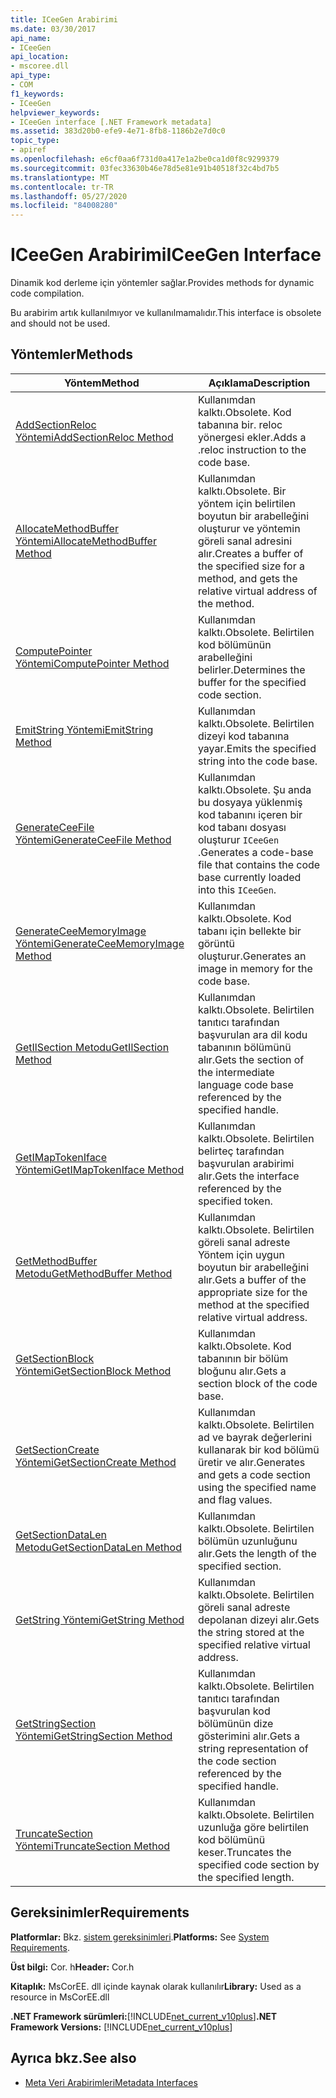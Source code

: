 ```yaml
---
title: ICeeGen Arabirimi
ms.date: 03/30/2017
api_name:
- ICeeGen
api_location:
- mscoree.dll
api_type:
- COM
f1_keywords:
- ICeeGen
helpviewer_keywords:
- ICeeGen interface [.NET Framework metadata]
ms.assetid: 383d20b0-efe9-4e71-8fb8-1186b2e7d0c0
topic_type:
- apiref
ms.openlocfilehash: e6cf0aa6f731d0a417e1a2be0ca1d0f8c9299379
ms.sourcegitcommit: 03fec33630b46e78d5e81e91b40518f32c4bd7b5
ms.translationtype: MT
ms.contentlocale: tr-TR
ms.lasthandoff: 05/27/2020
ms.locfileid: "84008280"
---
```

# <a name="iceegen-interface"></a><span data-ttu-id="ed8e3-102">ICeeGen Arabirimi</span><span class="sxs-lookup"><span data-stu-id="ed8e3-102">ICeeGen Interface</span></span>
<span data-ttu-id="ed8e3-103">Dinamik kod derleme için yöntemler sağlar.</span><span class="sxs-lookup"><span data-stu-id="ed8e3-103">Provides methods for dynamic code compilation.</span></span>  
  
 <span data-ttu-id="ed8e3-104">Bu arabirim artık kullanılmıyor ve kullanılmamalıdır.</span><span class="sxs-lookup"><span data-stu-id="ed8e3-104">This interface is obsolete and should not be used.</span></span>  
  
## <a name="methods"></a><span data-ttu-id="ed8e3-105">Yöntemler</span><span class="sxs-lookup"><span data-stu-id="ed8e3-105">Methods</span></span>  
  
|<span data-ttu-id="ed8e3-106">Yöntem</span><span class="sxs-lookup"><span data-stu-id="ed8e3-106">Method</span></span>|<span data-ttu-id="ed8e3-107">Açıklama</span><span class="sxs-lookup"><span data-stu-id="ed8e3-107">Description</span></span>|  
|------------|-----------------|  
|[<span data-ttu-id="ed8e3-108">AddSectionReloc Yöntemi</span><span class="sxs-lookup"><span data-stu-id="ed8e3-108">AddSectionReloc Method</span></span>](iceegen-addsectionreloc-method.md)|<span data-ttu-id="ed8e3-109">Kullanımdan kalktı.</span><span class="sxs-lookup"><span data-stu-id="ed8e3-109">Obsolete.</span></span> <span data-ttu-id="ed8e3-110">Kod tabanına bir. reloc yönergesi ekler.</span><span class="sxs-lookup"><span data-stu-id="ed8e3-110">Adds a .reloc instruction to the code base.</span></span>|  
|[<span data-ttu-id="ed8e3-111">AllocateMethodBuffer Yöntemi</span><span class="sxs-lookup"><span data-stu-id="ed8e3-111">AllocateMethodBuffer Method</span></span>](iceegen-allocatemethodbuffer-method.md)|<span data-ttu-id="ed8e3-112">Kullanımdan kalktı.</span><span class="sxs-lookup"><span data-stu-id="ed8e3-112">Obsolete.</span></span> <span data-ttu-id="ed8e3-113">Bir yöntem için belirtilen boyutun bir arabelleğini oluşturur ve yöntemin göreli sanal adresini alır.</span><span class="sxs-lookup"><span data-stu-id="ed8e3-113">Creates a buffer of the specified size for a method, and gets the relative virtual address of the method.</span></span>|  
|[<span data-ttu-id="ed8e3-114">ComputePointer Yöntemi</span><span class="sxs-lookup"><span data-stu-id="ed8e3-114">ComputePointer Method</span></span>](iceegen-computepointer-method.md)|<span data-ttu-id="ed8e3-115">Kullanımdan kalktı.</span><span class="sxs-lookup"><span data-stu-id="ed8e3-115">Obsolete.</span></span> <span data-ttu-id="ed8e3-116">Belirtilen kod bölümünün arabelleğini belirler.</span><span class="sxs-lookup"><span data-stu-id="ed8e3-116">Determines the buffer for the specified code section.</span></span>|  
|[<span data-ttu-id="ed8e3-117">EmitString Yöntemi</span><span class="sxs-lookup"><span data-stu-id="ed8e3-117">EmitString Method</span></span>](iceegen-emitstring-method.md)|<span data-ttu-id="ed8e3-118">Kullanımdan kalktı.</span><span class="sxs-lookup"><span data-stu-id="ed8e3-118">Obsolete.</span></span> <span data-ttu-id="ed8e3-119">Belirtilen dizeyi kod tabanına yayar.</span><span class="sxs-lookup"><span data-stu-id="ed8e3-119">Emits the specified string into the code base.</span></span>|  
|[<span data-ttu-id="ed8e3-120">GenerateCeeFile Yöntemi</span><span class="sxs-lookup"><span data-stu-id="ed8e3-120">GenerateCeeFile Method</span></span>](iceegen-generateceefile-method.md)|<span data-ttu-id="ed8e3-121">Kullanımdan kalktı.</span><span class="sxs-lookup"><span data-stu-id="ed8e3-121">Obsolete.</span></span> <span data-ttu-id="ed8e3-122">Şu anda bu dosyaya yüklenmiş kod tabanını içeren bir kod tabanı dosyası oluşturur `ICeeGen` .</span><span class="sxs-lookup"><span data-stu-id="ed8e3-122">Generates a code-base file that contains the code base currently loaded into this `ICeeGen`.</span></span>|  
|[<span data-ttu-id="ed8e3-123">GenerateCeeMemoryImage Yöntemi</span><span class="sxs-lookup"><span data-stu-id="ed8e3-123">GenerateCeeMemoryImage Method</span></span>](iceegen-generateceememoryimage-method.md)|<span data-ttu-id="ed8e3-124">Kullanımdan kalktı.</span><span class="sxs-lookup"><span data-stu-id="ed8e3-124">Obsolete.</span></span> <span data-ttu-id="ed8e3-125">Kod tabanı için bellekte bir görüntü oluşturur.</span><span class="sxs-lookup"><span data-stu-id="ed8e3-125">Generates an image in memory for the code base.</span></span>|  
|[<span data-ttu-id="ed8e3-126">GetIlSection Metodu</span><span class="sxs-lookup"><span data-stu-id="ed8e3-126">GetIlSection Method</span></span>](iceegen-getilsection-method.md)|<span data-ttu-id="ed8e3-127">Kullanımdan kalktı.</span><span class="sxs-lookup"><span data-stu-id="ed8e3-127">Obsolete.</span></span> <span data-ttu-id="ed8e3-128">Belirtilen tanıtıcı tarafından başvurulan ara dil kodu tabanının bölümünü alır.</span><span class="sxs-lookup"><span data-stu-id="ed8e3-128">Gets the section of the intermediate language code base referenced by the specified handle.</span></span>|  
|[<span data-ttu-id="ed8e3-129">GetIMapTokenIface Yöntemi</span><span class="sxs-lookup"><span data-stu-id="ed8e3-129">GetIMapTokenIface Method</span></span>](iceegen-getimaptokeniface-method.md)|<span data-ttu-id="ed8e3-130">Kullanımdan kalktı.</span><span class="sxs-lookup"><span data-stu-id="ed8e3-130">Obsolete.</span></span> <span data-ttu-id="ed8e3-131">Belirtilen belirteç tarafından başvurulan arabirimi alır.</span><span class="sxs-lookup"><span data-stu-id="ed8e3-131">Gets the interface referenced by the specified token.</span></span>|  
|[<span data-ttu-id="ed8e3-132">GetMethodBuffer Metodu</span><span class="sxs-lookup"><span data-stu-id="ed8e3-132">GetMethodBuffer Method</span></span>](iceegen-getmethodbuffer-method.md)|<span data-ttu-id="ed8e3-133">Kullanımdan kalktı.</span><span class="sxs-lookup"><span data-stu-id="ed8e3-133">Obsolete.</span></span> <span data-ttu-id="ed8e3-134">Belirtilen göreli sanal adreste Yöntem için uygun boyutun bir arabelleğini alır.</span><span class="sxs-lookup"><span data-stu-id="ed8e3-134">Gets a buffer of the appropriate size for the method at the specified relative virtual address.</span></span>|  
|[<span data-ttu-id="ed8e3-135">GetSectionBlock Yöntemi</span><span class="sxs-lookup"><span data-stu-id="ed8e3-135">GetSectionBlock Method</span></span>](iceegen-getsectionblock-method.md)|<span data-ttu-id="ed8e3-136">Kullanımdan kalktı.</span><span class="sxs-lookup"><span data-stu-id="ed8e3-136">Obsolete.</span></span> <span data-ttu-id="ed8e3-137">Kod tabanının bir bölüm bloğunu alır.</span><span class="sxs-lookup"><span data-stu-id="ed8e3-137">Gets a section block of the code base.</span></span>|  
|[<span data-ttu-id="ed8e3-138">GetSectionCreate Yöntemi</span><span class="sxs-lookup"><span data-stu-id="ed8e3-138">GetSectionCreate Method</span></span>](iceegen-getsectioncreate-method.md)|<span data-ttu-id="ed8e3-139">Kullanımdan kalktı.</span><span class="sxs-lookup"><span data-stu-id="ed8e3-139">Obsolete.</span></span> <span data-ttu-id="ed8e3-140">Belirtilen ad ve bayrak değerlerini kullanarak bir kod bölümü üretir ve alır.</span><span class="sxs-lookup"><span data-stu-id="ed8e3-140">Generates and gets a code section using the specified name and flag values.</span></span>|  
|[<span data-ttu-id="ed8e3-141">GetSectionDataLen Metodu</span><span class="sxs-lookup"><span data-stu-id="ed8e3-141">GetSectionDataLen Method</span></span>](iceegen-getsectiondatalen-method.md)|<span data-ttu-id="ed8e3-142">Kullanımdan kalktı.</span><span class="sxs-lookup"><span data-stu-id="ed8e3-142">Obsolete.</span></span> <span data-ttu-id="ed8e3-143">Belirtilen bölümün uzunluğunu alır.</span><span class="sxs-lookup"><span data-stu-id="ed8e3-143">Gets the length of the specified section.</span></span>|  
|[<span data-ttu-id="ed8e3-144">GetString Yöntemi</span><span class="sxs-lookup"><span data-stu-id="ed8e3-144">GetString Method</span></span>](iceegen-getstring-method.md)|<span data-ttu-id="ed8e3-145">Kullanımdan kalktı.</span><span class="sxs-lookup"><span data-stu-id="ed8e3-145">Obsolete.</span></span> <span data-ttu-id="ed8e3-146">Belirtilen göreli sanal adreste depolanan dizeyi alır.</span><span class="sxs-lookup"><span data-stu-id="ed8e3-146">Gets the string stored at the specified relative virtual address.</span></span>|  
|[<span data-ttu-id="ed8e3-147">GetStringSection Yöntemi</span><span class="sxs-lookup"><span data-stu-id="ed8e3-147">GetStringSection Method</span></span>](iceegen-getstringsection-method.md)|<span data-ttu-id="ed8e3-148">Kullanımdan kalktı.</span><span class="sxs-lookup"><span data-stu-id="ed8e3-148">Obsolete.</span></span> <span data-ttu-id="ed8e3-149">Belirtilen tanıtıcı tarafından başvurulan kod bölümünün dize gösterimini alır.</span><span class="sxs-lookup"><span data-stu-id="ed8e3-149">Gets a string representation of the code section referenced by the specified handle.</span></span>|  
|[<span data-ttu-id="ed8e3-150">TruncateSection Yöntemi</span><span class="sxs-lookup"><span data-stu-id="ed8e3-150">TruncateSection Method</span></span>](iceegen-truncatesection-method.md)|<span data-ttu-id="ed8e3-151">Kullanımdan kalktı.</span><span class="sxs-lookup"><span data-stu-id="ed8e3-151">Obsolete.</span></span> <span data-ttu-id="ed8e3-152">Belirtilen uzunluğa göre belirtilen kod bölümünü keser.</span><span class="sxs-lookup"><span data-stu-id="ed8e3-152">Truncates the specified code section by the specified length.</span></span>|  
  
## <a name="requirements"></a><span data-ttu-id="ed8e3-153">Gereksinimler</span><span class="sxs-lookup"><span data-stu-id="ed8e3-153">Requirements</span></span>  
 <span data-ttu-id="ed8e3-154">**Platformlar:** Bkz. [sistem gereksinimleri](../../get-started/system-requirements.md).</span><span class="sxs-lookup"><span data-stu-id="ed8e3-154">**Platforms:** See [System Requirements](../../get-started/system-requirements.md).</span></span>  
  
 <span data-ttu-id="ed8e3-155">**Üst bilgi:** Cor. h</span><span class="sxs-lookup"><span data-stu-id="ed8e3-155">**Header:** Cor.h</span></span>  
  
 <span data-ttu-id="ed8e3-156">**Kitaplık:** MsCorEE. dll içinde kaynak olarak kullanılır</span><span class="sxs-lookup"><span data-stu-id="ed8e3-156">**Library:** Used as a resource in MsCorEE.dll</span></span>  
  
 <span data-ttu-id="ed8e3-157">**.NET Framework sürümleri:**[!INCLUDE[net_current_v10plus](../../../../includes/net-current-v10plus-md.md)]</span><span class="sxs-lookup"><span data-stu-id="ed8e3-157">**.NET Framework Versions:** [!INCLUDE[net_current_v10plus](../../../../includes/net-current-v10plus-md.md)]</span></span>  
  
## <a name="see-also"></a><span data-ttu-id="ed8e3-158">Ayrıca bkz.</span><span class="sxs-lookup"><span data-stu-id="ed8e3-158">See also</span></span>

- [<span data-ttu-id="ed8e3-159">Meta Veri Arabirimleri</span><span class="sxs-lookup"><span data-stu-id="ed8e3-159">Metadata Interfaces</span></span>](metadata-interfaces.md)
